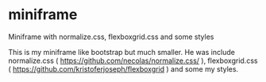 # miniframe
Miniframe with normalize.css, flexboxgrid.css and some styles

This is my miniframe like bootstrap but much smaller.
He was include normalize.css ( https://github.com/necolas/normalize.css/ ),
flexboxgrid.css ( https://github.com/kristoferjoseph/flexboxgrid )
and some my styles.
